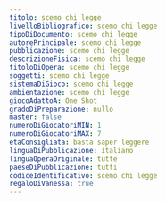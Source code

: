 ```yaml
---
titolo: scemo chi legge
livelloBibliografico: scemo chi legge
tipoDiDocumento: scemo chi legge
autorePrincipale: scemo chi legge
pubblicazione: scemo chi legge
descrizioneFisica: scemo chi legge
titoloDiOpera: scemo chi legge
soggetti: scemo chi legge
sistemaDiGioco: scemo chi legge
ambientazione: scemo chi legge
giocoAdattoA: One Shot
gradoDiPreparazione: nullo
master: false
numeroDiGiocatoriMIN: 1
numeroDiGiocatoriMAX: 7
etaConsigliata: basta saper leggere
linguaDiPubblicazione: italiano
linguaOperaOriginale: tutte
paeseDiPubblicazione: tutti
codiceIdentificativo: scemo chi legge
regaloDiVanessa: true
---
```

